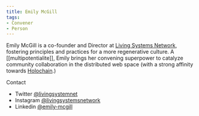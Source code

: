 ```yaml
---
title: Emily McGill
tags:
- Convener
- Person
---
```


Emily McGill is a co-founder and Director at [Living Systems Network](https://livingsystemsnetwork.ca), fostering principles and practices for a more regenerative culture. A [[multipotentialite]], Emily brings her convening superpower to catalyze community collaboration in the distributed web space (with a strong affinity towards [Holochain](https://www.holochain.org/).)

Contact
* Twitter [@livingsystemnet](https://twitter.com/livingsystemnet)
* Instagram [@livingsystemsnetwork](https://www.instagram.com/livingsystemsnetwork)
* Linkedin [@emily-mcgill](https://www.linkedin.com/in/emily-mcgill)
